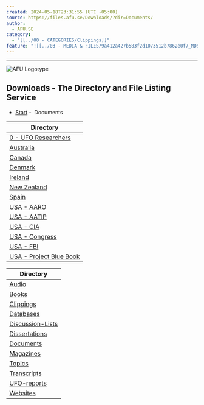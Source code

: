 ```yaml
---
created: 2024-05-18T23:31:55 (UTC -05:00)
source: https://files.afu.se/Downloads/?dir=Documents/
author:
  - AFU.SE
category:
  - "[[../00 - CATEGORIES/Clippings]]"
feature: "![[../03 - MEDIA & FILES/9a412a427b583f2d1073512b7862e0f7_MD5.jpg]]"
---
```


---
![AFU Logotype](../03%20-%20MEDIA%20&%20FILES/9a412a427b583f2d1073512b7862e0f7_MD5.jpg)

## Downloads - The Directory and File Listing Service

- [Start](https://files.afu.se/Downloads/?dir=./) -  Documents

|Directory|
|---|
|[0 - UFO Researchers](https://files.afu.se/Downloads/?dir=Documents%2F0%20-%20UFO%20Researchers)|
|[Australia](https://files.afu.se/Downloads/?dir=Documents%2FAustralia)|
|[Canada](https://files.afu.se/Downloads/?dir=Documents%2FCanada)|
|[Denmark](https://files.afu.se/Downloads/?dir=Documents%2FDenmark)|
|[Ireland](https://files.afu.se/Downloads/?dir=Documents%2FIreland)|
|[New Zealand](https://files.afu.se/Downloads/?dir=Documents%2FNew%20Zealand)|
|[Spain](https://files.afu.se/Downloads/?dir=Documents%2FSpain)|
|[USA - AARO](https://files.afu.se/Downloads/?dir=Documents%2FUSA%20-%20AARO)|
|[USA - AATIP](https://files.afu.se/Downloads/?dir=Documents%2FUSA%20-%20AATIP)|
|[USA - CIA](https://files.afu.se/Downloads/?dir=Documents%2FUSA%20-%20CIA)|
|[USA - Congress](https://files.afu.se/Downloads/?dir=Documents%2FUSA%20-%20Congress)|
|[USA - FBI](https://files.afu.se/Downloads/?dir=Documents%2FUSA%20-%20FBI)|
|[USA - Project Blue Book](https://files.afu.se/Downloads/?dir=Documents%2FUSA%20-%20Project%20Blue%20Book)|

|Directory|
|---|
|[Audio](https://files.afu.se/Downloads/?dir=.%2FAudio)|
|[Books](https://files.afu.se/Downloads/?dir=.%2FBooks)|
|[Clippings](https://files.afu.se/Downloads/?dir=.%2FClippings)|
|[Databases](https://files.afu.se/Downloads/?dir=.%2FDatabases)|
|[Discussion-Lists](https://files.afu.se/Downloads/?dir=.%2FDiscussion-Lists)|
|[Dissertations](https://files.afu.se/Downloads/?dir=.%2FDissertations)|
|[Documents](https://files.afu.se/Downloads/?dir=.%2FDocuments)|
|[Magazines](https://files.afu.se/Downloads/?dir=.%2FMagazines)|
|[Topics](https://files.afu.se/Downloads/?dir=.%2FTopics)|
|[Transcripts](https://files.afu.se/Downloads/?dir=.%2FTranscripts)|
|[UFO-reports](https://files.afu.se/Downloads/?dir=.%2FUFO-reports)|
|[Websites](https://files.afu.se/Downloads/?dir=.%2FWebsites)|
